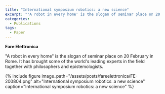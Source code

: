```yaml
---
title: "International symposium robotics: a new science"
excerpt: "'A robot in every home' is the slogan of seminar place on 20 February in Rome."
categories:
  - Publications
tags:
  - Paper
---
```


**Fare Elettronica**

"A robot in every home" is the slogan of seminar place on 20 February in Rome. It has brought some of the world's leading experts in the field together with philosophers and epistemologists.

{% include figure image_path="/assets/posts/fareelettronica/FE-200804.png" alt="International symposium robotics: a new science" caption="International symposium robotics: a new science" %}